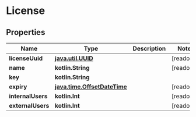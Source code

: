 
# License

## Properties
Name | Type | Description | Notes
------------ | ------------- | ------------- | -------------
**licenseUuid** | [**java.util.UUID**](java.util.UUID.md) |  |  [readonly]
**name** | **kotlin.String** |  |  [readonly]
**key** | **kotlin.String** |  | 
**expiry** | [**java.time.OffsetDateTime**](java.time.OffsetDateTime.md) |  |  [readonly]
**internalUsers** | **kotlin.Int** |  |  [readonly]
**externalUsers** | **kotlin.Int** |  |  [readonly]



